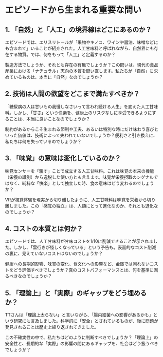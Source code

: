 # エピソードから生まれる重要な問い

## 1. 「自然」と「人工」の境界線はどこにあるのか？

エピソードでは、エリスリトールが「果物やキノコ、ワインや醤油、味噌などにも含まれて」いることが紹介された。人工甘味料と呼ばれながら、自然界にも存在する物質。では、何をもって「人工」と定義するのか？

製造方法でしょうか、それとも存在の有無でしょうか？この問いは、現代の食品産業における「ナチュラル」志向の本質を問い直します。私たちが「自然」に求めているものは、本当に「自然」なのでしょうか？

## 2. 技術は人間の欲望をどこまで満たすべきか？

「糖尿病の人は甘いもの我慢しなさいって言われ続ける人生」を変えた人工甘味料。しかし、「甘さ」という快楽を、健康上のリスクなしに享受できるようにすることは、本当に良いことなのでしょうか？

制約があるからこそ生まれる節制や工夫、あるいは特別な時にだけ味わう喜びといった価値は、技術によって失われていないでしょうか？便利さと引き換えに、私たちは何を失っているのでしょうか？

## 3. 「味覚」の意味は変化しているのか？

味覚センサーを「騙す」ことで成立する人工甘味料。これは味覚の本来の機能（栄養の識別）から逸脱した使い方とも言えます。味覚が栄養摂取のシグナルではなく、純粋な「快楽」として独立した時、食の意味はどう変わるのでしょうか？

VRが視覚体験を現実から切り離したように、人工甘味料は味覚を栄養から切り離しました。この「感覚の独立」は、人類にとって進化なのか、それとも退化なのでしょうか？

## 4. コストの本質とは何か？

エピソードでは、人工甘味料が甘味コストを1/10に削減できることが示されました。しかし、「雲行きが怪しくなっている」という予告も。表面的なコスト削減の裏に、見えていないコストはないのでしょうか？

健康への長期的影響、味覚の変化、食文化への影響など、金銭では測れないコストをどう評価すべきでしょうか？真のコストパフォーマンスとは、何を基準に測るべきなのでしょうか？

## 5. 「理論上」と「実際」のギャップをどう埋めるか？

TTさんは「理論上太らない」と言いながら、「腸内細菌への影響があるかも」という研究にも言及しました。科学的に「安全」とされているものが、後に問題が発見されることは歴史上繰り返されてきました。

この不確実性の中で、私たちはどのように判断すべきでしょうか？「理論上」の安全性と、長期的な「実際」の影響の間にあるギャップを、社会はどう扱うべきでしょうか？